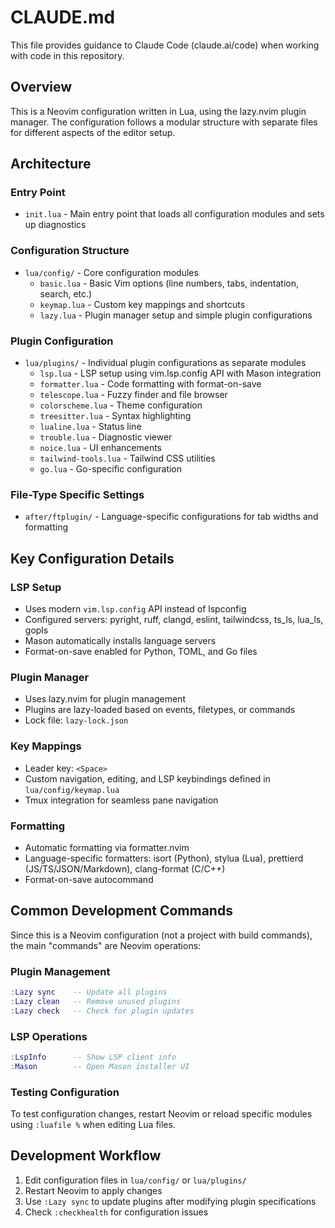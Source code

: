 # CLAUDE.md

This file provides guidance to Claude Code (claude.ai/code) when working with code in this repository.

## Overview

This is a Neovim configuration written in Lua, using the lazy.nvim plugin manager. The configuration follows a modular structure with separate files for different aspects of the editor setup.

## Architecture

### Entry Point

- `init.lua` - Main entry point that loads all configuration modules and sets up diagnostics

### Configuration Structure

- `lua/config/` - Core configuration modules
  - `basic.lua` - Basic Vim options (line numbers, tabs, indentation, search, etc.)
  - `keymap.lua` - Custom key mappings and shortcuts
  - `lazy.lua` - Plugin manager setup and simple plugin configurations

### Plugin Configuration

- `lua/plugins/` - Individual plugin configurations as separate modules
  - `lsp.lua` - LSP setup using vim.lsp.config API with Mason integration
  - `formatter.lua` - Code formatting with format-on-save
  - `telescope.lua` - Fuzzy finder and file browser
  - `colorscheme.lua` - Theme configuration
  - `treesitter.lua` - Syntax highlighting
  - `lualine.lua` - Status line
  - `trouble.lua` - Diagnostic viewer
  - `noice.lua` - UI enhancements
  - `tailwind-tools.lua` - Tailwind CSS utilities
  - `go.lua` - Go-specific configuration

### File-Type Specific Settings

- `after/ftplugin/` - Language-specific configurations for tab widths and formatting

## Key Configuration Details

### LSP Setup

- Uses modern `vim.lsp.config` API instead of lspconfig
- Configured servers: pyright, ruff, clangd, eslint, tailwindcss, ts_ls, lua_ls, gopls
- Mason automatically installs language servers
- Format-on-save enabled for Python, TOML, and Go files

### Plugin Manager

- Uses lazy.nvim for plugin management
- Plugins are lazy-loaded based on events, filetypes, or commands
- Lock file: `lazy-lock.json`

### Key Mappings

- Leader key: `<Space>`
- Custom navigation, editing, and LSP keybindings defined in `lua/config/keymap.lua`
- Tmux integration for seamless pane navigation

### Formatting

- Automatic formatting via formatter.nvim
- Language-specific formatters: isort (Python), stylua (Lua), prettierd (JS/TS/JSON/Markdown), clang-format (C/C++)
- Format-on-save autocommand

## Common Development Commands

Since this is a Neovim configuration (not a project with build commands), the main "commands" are Neovim operations:

### Plugin Management

```lua
:Lazy sync    -- Update all plugins
:Lazy clean   -- Remove unused plugins
:Lazy check   -- Check for plugin updates
```

### LSP Operations

```lua
:LspInfo      -- Show LSP client info
:Mason        -- Open Mason installer UI
```

### Testing Configuration

To test configuration changes, restart Neovim or reload specific modules using `:luafile %` when editing Lua files.

## Development Workflow

1. Edit configuration files in `lua/config/` or `lua/plugins/`
2. Restart Neovim to apply changes
3. Use `:Lazy sync` to update plugins after modifying plugin specifications
4. Check `:checkhealth` for configuration issues

